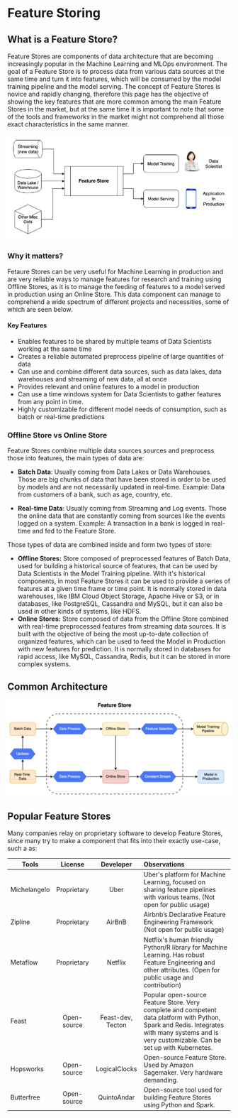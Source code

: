 # Feature Storing

## What is a Feature Store?
Feature Stores are components of data architecture that are becoming increasingly popular in the Machine Learning and MLOps environment. The goal of a Feature Store is to process data from various data sources at the same time and turn it into features, which will be consumed by the model training pipeline and the model serving. The concept of Feature Stores is novice and rapidly changing, therefore this page has the objective of showing the key features that are more common among the main Feature Stores in the market, but at the same time it is important to note that some of the tools and frameworks in the market might not comprehend all those exact characteristics in the same manner. 

![Feature Store Overview](FeatureStoreOverview.png "Simple Feature Store Overview Diagram")

### Why it matters?
Fetaure Stores can be very useful for Machine Learning in production and are very reliable ways to manage features  for research and training using Offline Stores, as it is to manage the feeding of features to a model served in production using an Online Store. This data component can manage to comprehend a wide spectrum of different projects and necessities, some of which are seen below.

#### Key Features

- Enables features to be shared by multiple teams of Data Scientists working at the same time
- Creates a reliable automated preprocess pipeline of large quantities of data
- Can use and combine different data sources, such as data lakes, data warehouses and streaming of new data, all at once
- Provides relevant and online features to a model in production
- Can use a time windows system for Data Scientists to gather features from any point in time.
- Highly customizable for different model needs of consumption, such as batch or real-time predictions

### Offline Store vs Online Store
Feature Stores combine multiple data sources sources and preprocess those into features, the main types of data are:

- **Batch Data**: Usually coming from Data Lakes or Data Warehouses. Those are big chunks of data that have been stored in order to be used by models and are not necessarily updated in real-time. Example: Data from customers of a bank, such as age, country, etc.

- **Real-time Data**: Usually coming from Streaming and Log events. Those the online data that are constantly coming from sources like the events logged on a system. Example: A transaction in a bank is logged in real-time and fed to the Feature Store.

Those types of data are combined inside and form two types of store: 

- **Offline Stores:** Store composed of preprocessed features of Batch Data, used for building a historical source of features, that can be used by Data Scientists in the Model Training pipeline. With it's historical components, in most Feature Stores it can be used to provide a series of features at a given time frame or time point. It is normally stored in data warehouses, like IBM Cloud Object Storage, Apache Hive or S3, or in databases, like PostgreSQL, Cassandra and MySQL, but it can also be used in other kinds of systems, like HDFS.
- **Online Stores:** Store composed of data from the Offline Store combined with real-time preprocessed features from streaming data sources. It is built with the objective of being the most up-to-date collection of organized features, which can be used to feed the Model in Production with new features for prediction. It is normally stored in databases for rapid access, like MySQL, Cassandra, Redis, but it can be stored in more complex systems.  

## Common Architecture
![Feature Store Diagram](FeatureStoreDiagram.png "Feature Store Inside Diagram")
## Popular Feature Stores
Many companies relay on proprietary software to develop Feature Stores, since many try to make a component that fits into their exactly use-case, such a as:


| Tools        | License           | Developer  | Observations |
| ------------ |:-----------------:|:----------:|:------------ |
| Michelangelo | Proprietary       | Uber       | Uber's platform for Machine Learning, focused on sharing feature pipelines with various teams. (Not open for public usage)
| Zipline      | Proprietary       | AirBnB     | Airbnb’s Declarative Feature Engineering Framework (Not open for public usage)
| Metaflow     | Proprietary       | Netflix    | Netflix's human friendly Python/R library for Machine Learning. Has robust Feature Engineering and other attributes. (Open for public usage and  contribution)
| Feast        | Open-source       | Feast-dev, Tecton| Popular open-source Feature Store. Very complete and competent data platform with Python, Spark and Redis. Integrates with many systems and is very customizable. Can be set up with Kubernetes.
| Hopsworks    | Open-source       | LogicalClocks| Open-source Feature Store. Used by Amazon Sagemaker. Very hardware demanding.
| Butterfree   | Open-source       | QuintoAndar| Open-source tool used for building Feature Stores using Python and Spark.


